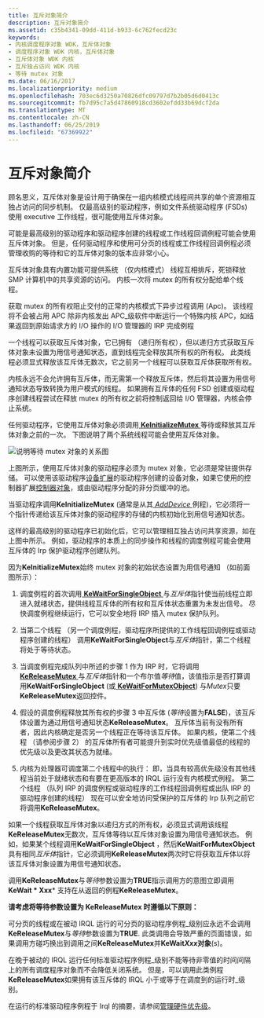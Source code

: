 ```yaml
---
title: 互斥对象简介
description: 互斥对象简介
ms.assetid: c35b4341-09dd-411d-b933-6c762fecd23c
keywords:
- 内核调度程序对象 WDK，互斥体对象
- 调度程序对象 WDK 内核，互斥体对象
- 互斥体对象 WDK 内核
- 互斥独占访问 WDK 内核
- 等待 mutex 对象
ms.date: 06/16/2017
ms.localizationpriority: medium
ms.openlocfilehash: 703ec6d3250a70826dfc09797d7b2b05d6d0413c
ms.sourcegitcommit: fb7d95c7a5d47860918cd3602efdd33b69dcf2da
ms.translationtype: MT
ms.contentlocale: zh-CN
ms.lasthandoff: 06/25/2019
ms.locfileid: "67369922"
---
```

# <a name="introduction-to-mutex-objects"></a>互斥对象简介


顾名思义，互斥体对象是设计用于确保在一组内核模式线程间共享的单个资源相互独占访问的同步机制。 仅最高级别的驱动程序，例如文件系统驱动程序 (FSDs) 使用 executive 工作线程，很可能使用互斥体对象。

可能是最高级别的驱动程序和驱动程序创建的线程或工作线程回调例程可能会使用互斥体对象。 但是，任何驱动程序和使用可分页的线程或工作线程回调例程必须管理收购的等待和它的互斥体对象的版本应非常小心。

互斥体对象具有内置功能可提供系统 （仅内核模式） 线程互相排斥，死锁释放 SMP 计算机中的共享资源的访问。 内核一次将 mutex 的所有权分配给单个线程。

获取 mutex 的所有权阻止交付的正常的内核模式下异步过程调用 (Apc)。 该线程将不会被占用 APC 除非内核发出 APC\_级软件中断运行一个特殊内核 APC，如结果返回到原始请求方的 I/O 操作的 I/O 管理器的 IRP 完成例程

一个线程可以获取互斥体对象，它已拥有 （递归所有权），但以递归方式获取互斥体对象未设置为用信号通知状态，直到线程完全释放其所有权的所有权。 此类线程必须显式释放该互斥体无数次，它之前另一个线程可以获取互斥体获取所有权。

内核永远不会允许拥有互斥体，而无需第一个释放互斥体，然后将其设置为用信号通知状态导致转换为用户模式的线程。 如果拥有互斥体的任何 FSD 创建或驱动程序创建线程尝试在释放 mutex 的所有权之前将控制返回给 I/O 管理器，内核会停止系统。

任何驱动程序，它使用互斥体对象必须调用[ **KeInitializeMutex** ](https://docs.microsoft.com/windows-hardware/drivers/ddi/content/wdm/nf-wdm-keinitializemutex)等待或释放其互斥体对象之前的一次。 下图说明了两个系统线程可能会使用互斥体对象。

![说明等待 mutex 对象的关系图](images/3mutxobj.png)

上图所示，使用互斥体对象的驱动程序必须为 mutex 对象，它必须是常驻提供存储。 可以使用该驱动程序[设备扩展](device-extensions.md)的驱动程序创建的设备对象，如果它使用的控制器扩展[控制器对象](using-controller-objects.md)，或由驱动程序分配的非分页缓冲的池。

当驱动程序调用**KeInitializeMutex** (通常是从其[ *AddDevice* ](https://docs.microsoft.com/windows-hardware/drivers/ddi/content/wdm/nc-wdm-driver_add_device)例程)，它必须将一个指针传递给该互斥体对象的驱动程序的存储的内核初始化到用信号通知状态。

这样的最高级别的驱动程序已初始化后，它可以管理相互独占访问共享资源，如在上图中所示。 例如，驱动程序的本质上的同步操作和线程的调度例程可能会使用互斥体的 Irp 保护驱动程序创建队列。

因为**KeInitializeMutex**始终 mutex 对象的初始状态设置为用信号通知 （如前面图所示）：

1.  调度例程的首次调用[ **KeWaitForSingleObject** ](https://docs.microsoft.com/windows-hardware/drivers/ddi/content/wdm/nf-wdm-kewaitforsingleobject)与*互斥体*指针使当前线程立即进入就绪状态，提供线程互斥体的所有权和互斥体状态重置为未发出信号。 尽快调度例程继续运行，它可以安全地将 IRP 插入 mutex 保护队列。

2.  当第二个线程 （另一个调度例程，驱动程序所提供的工作线程回调例程或驱动程序创建的线程） 调用**KeWaitForSingleObject**与*互斥体*指针，第二个线程将处于等待状态。

3.  当调度例程完成队列中所述的步骤 1 作为 IRP 时，它将调用[ **KeReleaseMutex** ](https://docs.microsoft.com/windows-hardware/drivers/ddi/content/wdm/nf-wdm-kereleasemutex)与*互斥体*指针和一个布尔值*等待*值，该值指示是否打算调用**KeWaitForSingleObject** (或[ **KeWaitForMutexObject**](https://msdn.microsoft.com/library/windows/hardware/ff553344)) 与*Mutex*只要**KeReleaseMutex**返回控件。

4.  假设的调度例程释放其所有权的步骤 3 中互斥体 (*等待*设置为**FALSE**)，该互斥体设置为通过用信号通知状态**KeReleaseMutex**。 互斥体当前有没有所有者，因此内核确定是否另一个线程正在等待该互斥体。 如果内核，使第二个线程 （请参阅步骤 2） 的互斥体所有者可能提升到实时优先级值最低的线程的优先级以及更改其状态为就绪。

5.  内核为处理器可调度第二个线程中的执行： 即，当具有较高优先级没有其他线程当前处于就绪状态和有要在更高版本的 IRQL 运行没有内核模式例程。 第二个线程 （队列 IRP 的调度例程或驱动程序的工作线程回调例程或出队 IRP 的驱动程序创建的线程） 现在可以安全地访问受保护的互斥体的 Irp 队列之前它将调用**KeReleaseMutex**。

如果一个线程获取互斥体对象以递归方式的所有权，必须显式调用该线程**KeReleaseMutex**无数次，互斥体等待以互斥体对象设置为用信号通知状态。 例如，如果某个线程调用**KeWaitForSingleObject** ，然后**KeWaitForMutexObject**具有相同*互斥体*指针，它必须调用**KeReleaseMutex**两次时它将获取互斥体以将该互斥体对象设置为用信号通知状态。

调用**KeReleaseMutex**与*等待*参数设置为**TRUE**指示调用方的意图立即调用**KeWait * Xxx*** 支持在从返回的例程**KeReleaseMutex**。

**请考虑将等待参数设置为 KeReleaseMutex 时遵循以下原则：**

可分页的线程或在被动 IRQL 运行的可分页的驱动程序例程\_级别应永远不会调用**KeReleaseMutex**与*等待*参数设置为**TRUE**. 此类调用会导致严重的页面错误，如果调用方碰巧换出到调用之间**KeReleaseMutex**并**KeWait*Xxx*对象**(s)。

在晚于被动的 IRQL 运行任何标准驱动程序例程\_级别不能等待非零值的时间间隔上的所有调度程序对象而不会降低关闭系统。 但是，可以调用此类例程**KeReleaseMutex**如果拥有该互斥体的 IRQL 小于或等于在调度到的运行时\_级别。

在运行的标准驱动程序例程于 Irql 的摘要，请参阅[管理硬件优先级](managing-hardware-priorities.md)。

 

 




